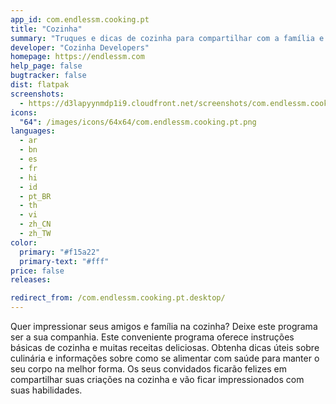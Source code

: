 ```yaml
---
app_id: com.endlessm.cooking.pt
title: "Cozinha"
summary: "Truques e dicas de cozinha para compartilhar com a família e amigos"
developer: "Cozinha Developers"
homepage: https://endlessm.com
help_page: false
bugtracker: false
dist: flatpak
screenshots:
  - https://d3lapyynmdp1i9.cloudfront.net/screenshots/com.endlessm.cooking.pt/C/com.endlessm.cooking.pt-screenshot1.jpg
icons:
  "64": /images/icons/64x64/com.endlessm.cooking.pt.png
languages:
  - ar
  - bn
  - es
  - fr
  - hi
  - id
  - pt_BR
  - th
  - vi
  - zh_CN
  - zh_TW
color:
  primary: "#f15a22"
  primary-text: "#fff"
price: false
releases:

redirect_from: /com.endlessm.cooking.pt.desktop/
---
```


<p>Quer impressionar seus amigos e família na cozinha? Deixe este programa ser a sua companhia. Este conveniente programa oferece instruções básicas de cozinha e muitas receitas deliciosas. Obtenha dicas úteis sobre culinária e informações sobre como se alimentar com saúde para manter o seu corpo na melhor forma. Os seus convidados ficarão felizes em compartilhar suas criações na cozinha e vão ficar impressionados com suas habilidades.</p>